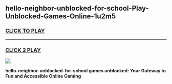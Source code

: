 
## hello-neighbor-unblocked-for-school-Play-Unblocked-Games-Online-1u2m5
<h3>
<a href="https://premium76.site?title=hello-neighbor-unblocked-for-school&ref=25A">CLICK TO PLAY</a></h3>
<hr>

<h3>
<a href="https://premium76.site?title=hello-neighbor-unblocked-for-school&ref=25A">CLICK 2 PLAY</a>
  
</h3>

<a href="https://premium76.site?title=hello-neighbor-unblocked-for-school&ref=25A"><img src="https://clearcache.store/games.png"></a>


**hello-neighbor-unblocked-for-school games unblocked: Your Gateway to Fun and Accessible Online Gaming**
